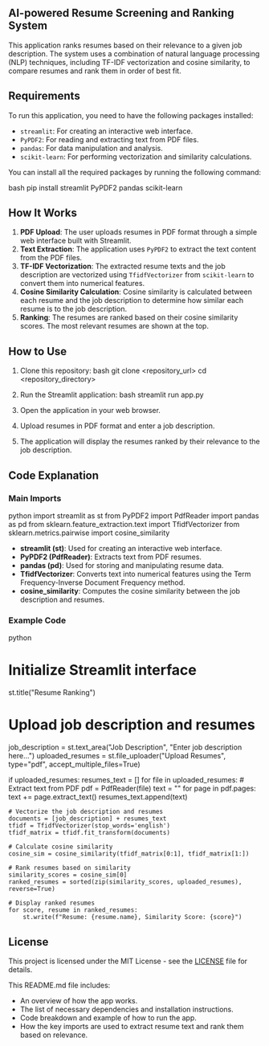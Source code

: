 ## AI-powered Resume Screening and Ranking System 

This application ranks resumes based on their relevance to a given job description. The system uses a combination of natural language processing (NLP) techniques, including TF-IDF vectorization and cosine similarity, to compare resumes and rank them in order of best fit.

## Requirements

To run this application, you need to have the following packages installed:

- `streamlit`: For creating an interactive web interface.
- `PyPDF2`: For reading and extracting text from PDF files.
- `pandas`: For data manipulation and analysis.
- `scikit-learn`: For performing vectorization and similarity calculations.

You can install all the required packages by running the following command:

bash
pip install streamlit PyPDF2 pandas scikit-learn


## How It Works

1. **PDF Upload**: The user uploads resumes in PDF format through a simple web interface built with Streamlit.
2. **Text Extraction**: The application uses `PyPDF2` to extract the text content from the PDF files.
3. **TF-IDF Vectorization**: The extracted resume texts and the job description are vectorized using `TfidfVectorizer` from `scikit-learn` to convert them into numerical features.
4. **Cosine Similarity Calculation**: Cosine similarity is calculated between each resume and the job description to determine how similar each resume is to the job description.
5. **Ranking**: The resumes are ranked based on their cosine similarity scores. The most relevant resumes are shown at the top.

## How to Use

1. Clone this repository:
    bash
    git clone <repository_url>
    cd <repository_directory>
    

2. Run the Streamlit application:
    bash
    streamlit run app.py
    

3. Open the application in your web browser.

4. Upload resumes in PDF format and enter a job description.

5. The application will display the resumes ranked by their relevance to the job description.

## Code Explanation

### Main Imports

python
import streamlit as st
from PyPDF2 import PdfReader
import pandas as pd
from sklearn.feature_extraction.text import TfidfVectorizer
from sklearn.metrics.pairwise import cosine_similarity


- **streamlit (st)**: Used for creating an interactive web interface.
- **PyPDF2 (PdfReader)**: Extracts text from PDF resumes.
- **pandas (pd)**: Used for storing and manipulating resume data.
- **TfidfVectorizer**: Converts text into numerical features using the Term Frequency-Inverse Document Frequency method.
- **cosine_similarity**: Computes the cosine similarity between the job description and resumes.

### Example Code

python
# Initialize Streamlit interface
st.title("Resume Ranking")

# Upload job description and resumes
job_description = st.text_area("Job Description", "Enter job description here...")
uploaded_resumes = st.file_uploader("Upload Resumes", type="pdf", accept_multiple_files=True)

if uploaded_resumes:
    resumes_text = []
    for file in uploaded_resumes:
        # Extract text from PDF
        pdf = PdfReader(file)
        text = ""
        for page in pdf.pages:
            text += page.extract_text()
        resumes_text.append(text)

    # Vectorize the job description and resumes
    documents = [job_description] + resumes_text
    tfidf = TfidfVectorizer(stop_words='english')
    tfidf_matrix = tfidf.fit_transform(documents)

    # Calculate cosine similarity
    cosine_sim = cosine_similarity(tfidf_matrix[0:1], tfidf_matrix[1:])

    # Rank resumes based on similarity
    similarity_scores = cosine_sim[0]
    ranked_resumes = sorted(zip(similarity_scores, uploaded_resumes), reverse=True)

    # Display ranked resumes
    for score, resume in ranked_resumes:
        st.write(f"Resume: {resume.name}, Similarity Score: {score}")


## License

This project is licensed under the MIT License - see the [LICENSE](LICENSE) file for details.



This README.md file includes:

- An overview of how the app works.
- The list of necessary dependencies and installation instructions.
- Code breakdown and example of how to run the app.
- How the key imports are used to extract resume text and rank them based on relevance.

